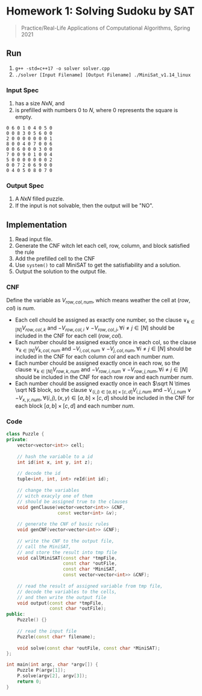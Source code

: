 # Homework 1: Solving Sudoku by SAT

> Practice/Real-Life Applications of Computational Algorithms, Spring 2021


## Run

1. `g++ -std=c++17 -o solver solver.cpp`
2. `./solver [Input Filename] [Output Filename] ./MiniSat_v1.14_linux`

### Input Spec

1. has a size 𝑁x𝑁, and
2. is prefilled with numbers 0 to 𝑁, where 0 represents the square is empty.

```
0 6 0 1 0 4 0 5 0
0 0 8 3 0 5 6 0 0
2 0 0 0 0 0 0 0 1
8 0 0 4 0 7 0 0 6
0 0 6 0 0 0 3 0 0
7 0 0 9 0 1 0 0 4
5 0 0 0 0 0 0 0 2
0 0 7 2 0 6 9 0 0
0 4 0 5 0 8 0 7 0
```

### Output Spec

1. A 𝑁x𝑁 filled puzzle.
2. If the input is not solvable, then the output will be "NO".


## Implementation

1. Read input file.
2. Generate the CNF witch let each cell, row, column, and block satisfied the rule
3. Add the prefilled cell to the CNF
4. Use `system()` to call MiniSAT to get the satisfiability and a solution.
5. Output the solution to the output file.

### CNF

Define the variable as $V_{row, col, num}$, which means weather the cell at $(row, col)$ is $num$.

- Each cell chould be assigned as exactly one number, so the clause $\lor_{k \in [N]} V_{row, col, k}$ and $- V_{row, col, i} \lor -V_{row, col, j}, \forall {i \neq j \in [N]}$ should be included in the CNF for each cell $(row, col)$.
- Each number chould be assigned exactly once in each col, so the clause $\lor_{k \in [N]} V_{k, col, num}$ and $- V_{i, col, num} \lor -V_{j, col, num}, \forall {i \neq j \in [N]}$ should be included in the CNF for each column $col$ and each number $num$.
- Each number chould be assigned exactly once in each row, so the clause $\lor_{k \in [N]} V_{row, k, num}$ and $- V_{row, i, num} \lor -V_{row, j, num}, \forall {i \neq j \in [N]}$ should be included in the CNF for each row $row$ and each number $num$.
- Each number chould be assigned exactly once in each $\sqrt N \times \sqrt N$ block, so the clause $\lor_{(i, j) \in [a, b] \times [c, d]} V_{i, j, num}$ and $- V_{i, j, num} \lor -V_{x, y, num}, \forall {(i, j), (x, y) \in [a, b] \times [c, d]}$ should be included in the CNF for each block $[a, b] \times [c, d]$ and each number $num$.


### Code

```c++
class Puzzle {
private:
    vector<vector<int>> cell;
    
    // hash the variable to a id
    int id(int x, int y, int z);
    
    // decode the id
    tuple<int, int, int> reId(int id);
    
    // change the variables
    // witch exacyly one of them
    // should be assigned true to the clauses
    void genClause(vector<vector<int>> &CNF,
                   const vector<int> &v);
    
    // generate the CNF of basic rules
    void genCNF(vector<vector<int>> &CNF);
    
    // write the CNF to the output file,
    // call the MiniSAT,
    // and store the result into tmp file
    void callMiniSAT(const char *tmpFile,
                     const char *outFile,
                     const char *MiniSAT,
                     const vector<vector<int>> &CNF);
    
    // read the result of assigned variable from tmp file,
    // decode the variables to the cells,
    // and then write the output file
    void output(const char *tmpFile,
                const char *outFile);
public:
    Puzzle() {}
    
    // read the input file
    Puzzle(const char* filename);
    
    void solve(const char *outFile, const char *MiniSAT);
};

int main(int argc, char *argv[]) {
    Puzzle P(argv[1]);
    P.solve(argv[2], argv[3]);
    return 0;
}
```





